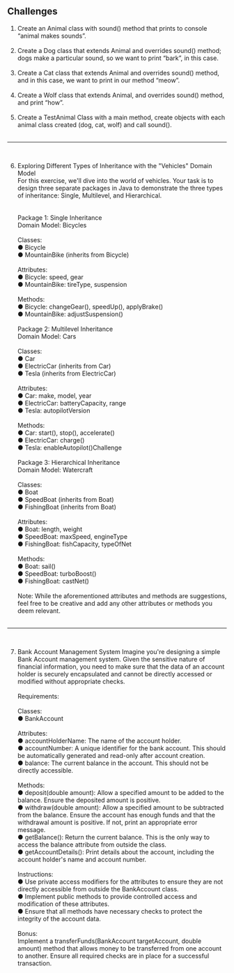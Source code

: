 Challenges
---

1. Create an Animal class with sound() method that prints to console “animal makes sounds”.<br />
   <br />
2. Create a Dog class that extends Animal and overrides sound() method; dogs make a particular sound, so we want to print “bark”, in this case.<br />
   <br />
3. Create a Cat class that extends Animal and overrides sound() method, and in this case, we want to print in our method “meow”.<br />
   <br />
4. Create a Wolf class that extends Animal, and overrides sound() method, and print “how”. <br />
   <br />
5.  Create a TestAnimal Class with a main method, create objects with each animal class created (dog, cat, wolf) and call sound().<br /><br />

---
<br />

6. Exploring Different Types of Inheritance with the "Vehicles" Domain Model<br />
   For this exercise, we'll dive into the world of vehicles. Your task is to design three separate packages in Java to demonstrate the three types of inheritance: Single, Multilevel, and Hierarchical.<br />
   <br /><br />
   Package 1: Single Inheritance <br />
   Domain Model: Bicycles <br />
   <br />
   Classes:<br />
   ● Bicycle<br />
   ● MountainBike (inherits from Bicycle)<br /><br />
   Attributes:<br />
   ● Bicycle: speed, gear<br />
   ● MountainBike: tireType, suspension<br /><br />
   Methods:<br />
   ● Bicycle: changeGear(), speedUp(), applyBrake()<br />
   ● MountainBike: adjustSuspension()<br /><br />
   Package 2: Multilevel Inheritance<br />
   Domain Model: Cars<br /><br />
   Classes:<br />
   ● Car<br />
   ● ElectricCar (inherits from Car)<br />
   ● Tesla (inherits from ElectricCar)<br /><br />
   Attributes:<br />
   ● Car: make, model, year<br />
   ● ElectricCar: batteryCapacity, range<br />
   ● Tesla: autopilotVersion<br /><br />
   Methods:<br />
   ● Car: start(), stop(), accelerate()<br />
   ● ElectricCar: charge()<br />
   ● Tesla: enableAutopilot()Challenge<br /><br />
   Package 3: Hierarchical Inheritance<br />
   Domain Model: Watercraft<br /><br />
   Classes:<br />
   ● Boat<br />
   ● SpeedBoat (inherits from Boat)<br />
   ● FishingBoat (inherits from Boat)<br /><br />
   Attributes:<br />
   ● Boat: length, weight<br />
   ● SpeedBoat: maxSpeed, engineType<br />
   ● FishingBoat: fishCapacity, typeOfNet<br /><br />
   Methods:<br />
   ● Boat: sail()<br />
   ● SpeedBoat: turboBoost()<br />
   ● FishingBoat: castNet()<br /><br />
   Note: While the aforementioned attributes and methods are suggestions, feel free to be creative and add any other attributes or methods you
   deem relevant.<br /><br />

---
<br />

7. Bank Account Management System
   Imagine you're designing a simple Bank Account management system. Given the sensitive nature of financial information, you need to make sure that the data of an account holder is securely encapsulated and cannot be directly accessed or modified without appropriate checks.<br /><br />
   Requirements:<br /><br />
   Classes:<br />
   ● BankAccount<br /><br />
   Attributes:<br />
   ● accountHolderName: The name of the account holder.<br />
   ● accountNumber: A unique identifier for the bank account. This should be automatically generated and read-only after account creation.<br />
   ● balance: The current balance in the account. This should not be directly accessible.<br /><br />
   Methods:<br /> 
   ● deposit(double amount): Allow a specified amount to be added to the balance. Ensure the deposited amount is positive. <br />
   ● withdraw(double amount): Allow a specified amount to be subtracted from the balance. Ensure the account has enough funds and that the withdrawal amount is positive. If not, print an appropriate error message.<br />
   ● getBalance(): Return the current balance. This is the only way to access the balance attribute from outside the class. <br />
   ● getAccountDetails(): Print details about the account, including the account holder's name and account number.<br /><br />
   Instructions: <br />
   ● Use private access modifiers for the attributes to ensure they are not directly accessible from outside the BankAccount class. <br />
   ● Implement public methods to provide controlled access and modification of these attributes. <br />
   ● Ensure that all methods have necessary checks to protect the integrity of the account data.<br /><br />
   Bonus: <br />
   Implement a transferFunds(BankAccount targetAccount, double amount) method that allows money to be transferred from one account to another. Ensure all required checks are in place for a successful transaction.<br />
